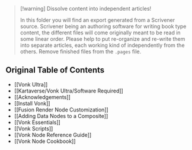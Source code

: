 
> [!warning] Dissolve content into independent articles!
>
> In this folder you will find an export generated from a Scrivener source.
> Scrivener being an authoring software for writing book type content, the
> different files will come originally meant to be read in some linear order.
> Please help to put re-organize and re-write them into separate articles, each
> working kind of independently from the others. Remove finished files from
> the `.pages` file.

## Original Table of Contents

- [[Vonk Ultra]]
- [[Kartaverse/Vonk Ultra/Software Required]]
- [[Acknowledgements]]
- [[Install Vonk]]
- [[Fusion Render Node Customization]]
- [[Adding Data Nodes to a Composite]]
- [[Vonk Essentials]]
- [[Vonk Scripts]]
- [[Vonk Node Reference Guide]]
- [[Vonk Node Cookbook]]
